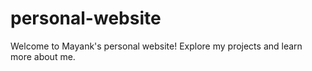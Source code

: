 # personal-website

Welcome to Mayank's personal website! Explore my projects and learn more about me.
